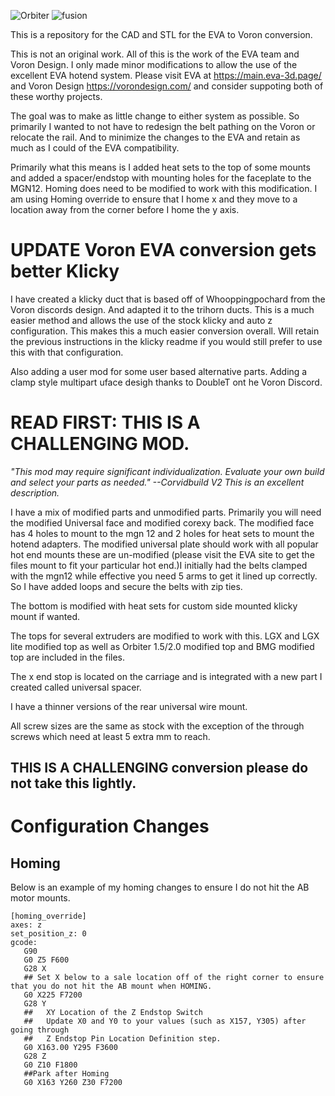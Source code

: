 ![Orbiter](https://github.com/majarspeed/Voron-EVA-conversion/blob/main/Pics/Orbiter_EVA.jpeg "EVA on Voron")
![fusion](https://github.com/majarspeed/Voron-EVA-conversion/raw/main/Pics/EVA%20for%20Voron.JPG "EVA on Voron")

This is a repository for the CAD and STL for the EVA to Voron conversion. 

This is not an original work. All of this is the work of the EVA team and Voron Design. I only made minor modifications to allow the use of the excellent EVA hotend system. Please visit EVA at https://main.eva-3d.page/ and Voron Design https://vorondesign.com/ and consider suppoting both of these worthy projects. 

The goal was to make as little change to either system as possible. So primarily I wanted to not have to redesign the belt pathing on the Voron or relocate the rail. And to minimize the changes to the EVA and retain as much as I could of the EVA compatibility. 

Primarily what this means is I added heat sets to the top of some mounts and added a spacer/endstop with mounting holes for the faceplate to the MGN12. 
Homing does need to be modified to work with this modification. I am using Homing override to ensure that I home x and they move to a location away from the corner before I home the y axis.

# UPDATE Voron EVA conversion gets better Klicky
I have created a klicky duct that is based off of Whooppingpochard from the Voron discords design. And adapted it to the trihorn ducts. This is a much easier method and allows the use of the stock klicky and auto z configuration. This makes this a much easier conversion overall. Will retain the previous instructions in the klicky readme if you would still prefer to use this with that configuration. 

Also adding a user mod for some user based alternative parts. 
Adding a clamp style multipart uface desigh thanks to DoubleT ont he Voron Discord. 


# READ FIRST: THIS IS A CHALLENGING MOD. 
*"This mod may require significant individualization. Evaluate your own build and select your parts as needed." --Corvidbuild V2
This is an excellent description.*

I have a mix of modified parts and unmodified parts. 
Primarily you will need the modified Universal face and modified corexy back. The modified face has 4 holes to mount to the mgn 12 and 2 holes for heat sets to mount the hotend adapters. The modified universal plate should work with all popular hot end mounts these are un-modified (please visit the EVA site to get the files mount to fit your particular hot end.)I initially had the belts clamped with the mgn12 while effective you need 5 arms to get it lined up correctly. So I have added loops and secure the belts with zip ties.

The bottom is modified with heat sets for custom side mounted klicky mount if wanted.

The tops for several extruders are modified to work with this. LGX and LGX lite modified top as well as Orbiter 1.5/2.0 modified top and BMG modified top are included in the files. 

The x end stop is located on the carriage and is integrated with a new part I created called universal spacer.

I have a thinner versions of the rear universal wire mount.

All screw sizes are the same as stock with the exception of the through screws which need at least 5 extra mm to reach.

## THIS IS A CHALLENGING conversion please do not take this lightly.


# Configuration Changes

## Homing 
Below is an example of my homing changes to ensure I do not hit the AB motor mounts. 

```
[homing_override]
axes: z
set_position_z: 0
gcode:
   G90
   G0 Z5 F600
   G28 X
   ## Set X below to a sale location off of the right corner to ensure that you do not hit the AB mount when HOMING. 
   G0 X225 F7200
   G28 Y
   ##	XY Location of the Z Endstop Switch
   ##	Update X0 and Y0 to your values (such as X157, Y305) after going through
   ##	Z Endstop Pin Location Definition step.
   G0 X163.00 Y295 F3600 
   G28 Z
   G0 Z10 F1800
   ##Park after Homing
   G0 X163 Y260 Z30 F7200 
   ```
  

   
   

